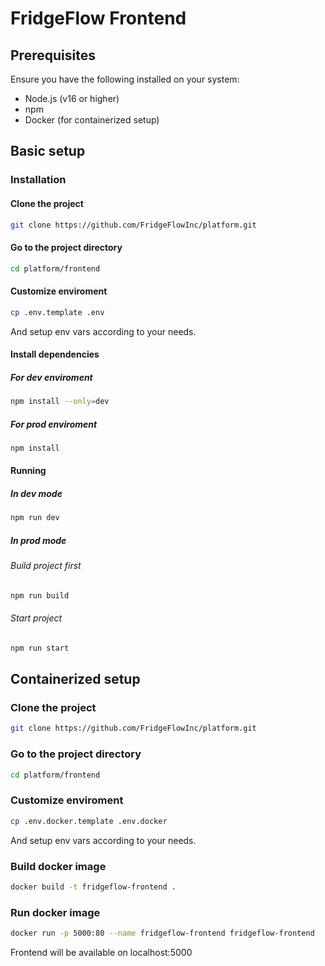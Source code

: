 # FridgeFlow Frontend

## Prerequisites

Ensure you have the following installed on your system:

- Node.js (v16 or higher)
- npm
- Docker (for containerized setup)

## Basic setup

### Installation

#### Clone the project

```bash
git clone https://github.com/FridgeFlowInc/platform.git
```

#### Go to the project directory

```bash
cd platform/frontend
```

#### Customize enviroment

```bash
cp .env.template .env
```

And setup env vars according to your needs.

#### Install dependencies

##### For dev enviroment

```bash
npm install --only=dev
```

##### For prod enviroment

```bash
npm install
```

#### Running

##### In dev mode

```bash
npm run dev
```

##### In prod mode

###### Build project first

```bash
npm run build
```

###### Start project

```bash
npm run start
```

## Containerized setup

### Clone the project

```bash
git clone https://github.com/FridgeFlowInc/platform.git
```

### Go to the project directory

```bash
cd platform/frontend
```

### Customize enviroment

```bash
cp .env.docker.template .env.docker
```

And setup env vars according to your needs.

### Build docker image

```bash
docker build -t fridgeflow-frontend .
```

### Run docker image

```bash
docker run -p 5000:80 --name fridgeflow-frontend fridgeflow-frontend
```

Frontend will be available on localhost:5000
